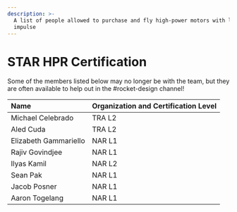 ```yaml
---
description: >-
  A list of people allowed to purchase and fly high-power motors with lots of
  impulse
---
```


# STAR HPR Certification

Some of the members listed below may no longer be with the team, but they are often available to help out in the \#rocket-design channel!

| Name | Organization and Certification Level |
| :--- | :--- |
| Michael Celebrado | TRA L2 |
| Aled Cuda | TRA L2 |
| Elizabeth Gammariello | NAR L1 |
| Rajiv Govindjee | NAR L1 |
| Ilyas Kamil | NAR L2 |
| Sean Pak | NAR L1 |
| Jacob Posner | NAR L1 |
| Aaron Togelang | NAR L1 |

